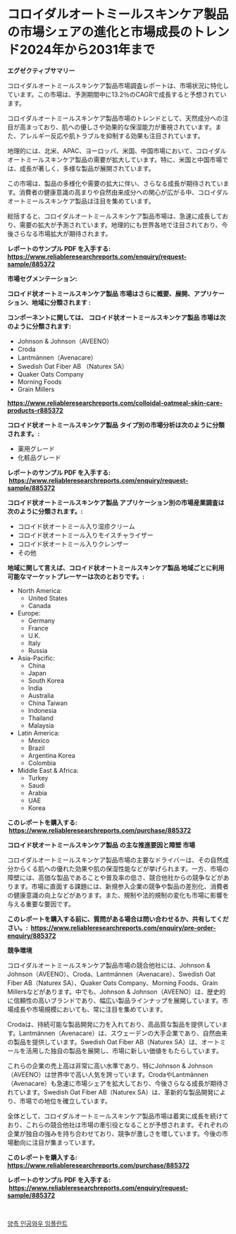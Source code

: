 <p><h1>コロイダルオートミールスキンケア製品の市場シェアの進化と市場成長のトレンド2024年から2031年まで</h1></p><p><strong>エグゼクティブサマリー</strong></p>
<p><p>コロイダルオートミールスキンケア製品市場調査レポートは、市場状況に特化しています。この市場は、予測期間中に13.2％のCAGRで成長すると予想されています。</p><p>コロイダルオートミールスキンケア製品市場のトレンドとして、天然成分への注目が高まっており、肌への優しさや効果的な保湿能力が重視されています。また、アレルギー反応や肌トラブルを抑制する効果も注目されています。</p><p>地理的には、北米、APAC、ヨーロッパ、米国、中国市場において、コロイダルオートミールスキンケア製品の需要が拡大しています。特に、米国と中国市場では、成長が著しく、多様な製品が展開されています。</p><p>この市場は、製品の多様化や需要の拡大に伴い、さらなる成長が期待されています。消費者の健康意識の高まりや自然由来成分への関心が広がる中、コロイダルオートミールスキンケア製品は注目を集めています。</p><p>総括すると、コロイダルオートミールスキンケア製品市場は、急速に成長しており、需要の拡大が予測されています。地理的にも世界各地で注目されており、今後さらなる市場拡大が期待されます。</p></p>
<p><strong>レポートのサンプル PDF を入手する: <a href="https://www.reliableresearchreports.com/enquiry/request-sample/885372">https://www.reliableresearchreports.com/enquiry/request-sample/885372</a></strong></p>
<p><strong>市場セグメンテーション:</strong></p>
<p><strong> コロイド状オートミールスキンケア製品 市場はさらに概要、展開、アプリケーション、地域に分類されます :</strong></p>
<p><strong>コンポーネントに関しては、 コロイド状オートミールスキンケア製品 市場は次のように分類されます: &nbsp;</strong></p>
<p><ul><li>Johnson & Johnson（AVEENO）</li><li>Croda</li><li>Lantmännen（Avenacare）</li><li>Swedish Oat Fiber AB （Naturex SA）</li><li>Quaker Oats Company</li><li>Morning Foods</li><li>Grain Millers</li></ul></p>
<p><strong><a href="https://www.reliableresearchreports.com/colloidal-oatmeal-skin-care-products-r885372">https://www.reliableresearchreports.com/colloidal-oatmeal-skin-care-products-r885372</a></strong></p>
<p><strong> コロイド状オートミールスキンケア製品 タイプ別の市場分析は次のように分類されます。:</strong></p>
<p><ul><li>薬用グレード</li><li>化粧品グレード</li></ul></p>
<p><strong>レポートのサンプル PDF を入手する: &nbsp;<a href="https://www.reliableresearchreports.com/enquiry/request-sample/885372">https://www.reliableresearchreports.com/enquiry/request-sample/885372</a></strong></p>
<p><strong> コロイド状オートミールスキンケア製品 アプリケーション別の市場産業調査は次のように分類されます。:</strong></p>
<p><ul><li>コロイド状オートミール入り湿疹クリーム</li><li>コロイド状オートミール入りモイスチャライザー</li><li>コロイド状オートミール入りクレンザー</li><li>その他</li></ul></p>
<p><strong>地域に関して言えば、コロイド状オートミールスキンケア製品 地域ごとに利用可能なマーケットプレーヤーは次のとおりです。:</strong></p>
<p><ul>
    <li>
        North America:
        <ul>
            <li>United States</li>
            <li>Canada</li>
        </ul>
    </li>
    <li>
        Europe:
        <ul>
            <li>Germany</li>
            <li>France</li>
            <li>U.K.</li>
            <li>Italy</li>
            <li>Russia</li>
        </ul>
    </li>
    <li>
        Asia-Pacific:
        <ul>
            <li>China</li>
            <li>Japan</li>
            <li>South Korea</li>
            <li>India</li>
            <li>Australia</li>
            <li>China Taiwan</li>
            <li>Indonesia</li>
            <li>Thailand</li>
            <li>Malaysia</li>
        </ul>
    </li>
    <li>
        Latin America:
        <ul>
            <li>Mexico</li>
            <li>Brazil</li>
            <li>Argentina Korea</li>
            <li>Colombia</li>
        </ul>
    </li>
    <li>
        Middle East & Africa:
        <ul>
            <li>Turkey</li>
            <li>Saudi</li>
            <li>Arabia</li>
            <li>UAE</li>
            <li>Korea</li>
        </ul>
    </li>
    </ul></p>
<p><strong>このレポートを購入する: &nbsp;<a href="https://www.reliableresearchreports.com/purchase/885372">https://www.reliableresearchreports.com/purchase/885372</a></strong></p>
<p><strong>コロイド状オートミールスキンケア製品 の主な推進要因と障壁 市場</strong></p>
<p><p>コロイダルオートミールスキンケア製品市場の主要なドライバーは、その自然成分からくる肌への優れた効果や肌の保湿性能などが挙げられます。一方、市場の障壁には、高価な製品であることや普及率の低さ、競合他社からの競争などがあります。市場に直面する課題には、新規参入企業の競争や製品の差別化、消費者の健康意識の向上などがあります。また、規制や法的規制の変化も市場に影響を与える重要な要因です。</p></p>
<p><strong>このレポートを購入する前に、質問がある場合は問い合わせるか、共有してください。:&nbsp; <a href="https://www.reliableresearchreports.com/enquiry/pre-order-enquiry/885372">https://www.reliableresearchreports.com/enquiry/pre-order-enquiry/885372</a></strong></p>
<p><strong>競争環境</strong></p>
<p><p>コロイダルオートミールスキンケア製品市場の競合他社には、Johnson & Johnson（AVEENO）、Croda、Lantmännen（Avenacare）、Swedish Oat Fiber AB（Naturex SA）、Quaker Oats Company、Morning Foods、Grain Millersなどがあります。中でも、Johnson & Johnson（AVEENO）は、歴史的に信頼性の高いブランドであり、幅広い製品ラインナップを展開しています。市場成長や市場規模においても、常に注目を集めています。</p><p>Crodaは、持続可能な製品開発に力を入れており、高品質な製品を提供しています。Lantmännen（Avenacare）は、スウェーデンの大手企業であり、自然由来の製品を提供しています。Swedish Oat Fiber AB（Naturex SA）は、オートミールを活用した独自の製品を展開し、市場に新しい価値をもたらしています。</p><p>これらの企業の売上高は非常に高い水準であり、特にJohnson & Johnson（AVEENO）は世界中で高い人気を誇っています。CrodaやLantmännen（Avenacare）も急速に市場シェアを拡大しており、今後さらなる成長が期待されています。Swedish Oat Fiber AB（Naturex SA）は、革新的な製品開発により、市場での地位を確立しています。</p><p>全体として、コロイダルオートミールスキンケア製品市場は着実に成長を続けており、これらの競合他社は市場の牽引役となることが予想されます。それぞれの企業が独自の強みを持ち合わせており、競争が激しさを増しています。今後の市場動向に注目が集まっています。</p></p>
<p><strong>このレポートを購入する: &nbsp; <a href="https://www.reliableresearchreports.com/purchase/885372">https://www.reliableresearchreports.com/purchase/885372</a></strong></p>
<p><strong>レポートのサンプル PDF を入手する: &nbsp;<a href="https://www.reliableresearchreports.com/enquiry/request-sample/885372">https://www.reliableresearchreports.com/enquiry/request-sample/885372</a></strong><strong></strong></p>
<p>&nbsp;</p>
<p><p><a href="https://medium.com/@adonispellea2022/%EC%96%91%EC%B8%A1-%EC%B2%AD%EA%B0%81-%EC%9E%84%ED%94%8C%EB%9E%80%ED%8A%B8-%EC%8B%9C%EC%9E%A5%EC%9D%80-%EC%8B%9C%EC%9E%A5-%EC%A0%90%EC%9C%A0%EC%9C%A8-%ED%81%AC%EA%B8%B0-%EB%B0%8F-2031%EB%85%84%EA%B9%8C%EC%A7%80-%EC%98%88%EC%83%81%EB%90%9C-%EC%98%88%EC%B8%A1%EC%97%90-%EC%B4%88%EC%A0%90%EC%9D%84-%EB%A7%9E%EC%B6%94%EA%B3%A0-%EC%9E%88%EC%8A%B5%EB%8B%88%EB%8B%A4-0d84cfa899b1">양측 인공와우 임플란트</a></p></p>